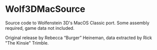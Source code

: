 Wolf3DMacSource
===============

Source code to Wolfenstein 3D's MacOS Classic port. Some assembly required, game data not included.

Original release by Rebecca “Burger” Heineman, data extracted by Rick "The Kinsie" Trimble.
